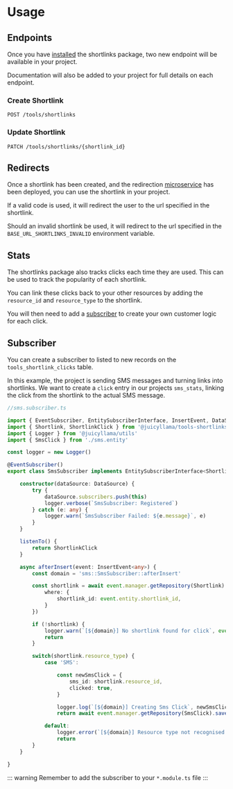 # Usage

## Endpoints

Once you have [installed](/tools/shortlinks#install) the shortlinks package, two new endpoint will be available in your project.

Documentation will also be added to your project for full details on each endpoint.

### Create Shortlink

`POST /tools/shortlinks`

### Update Shortlink

`PATCH /tools/shortlinks/{shortlink_id}`

## Redirects

Once a shortlink has been created, and the redirection [microservice](/tools/shortlinks#miscroservice) has been deployed, you can use the shortlink in your project.

If a valid code is used, it will redirect the user to the url specified in the shortlink.

Should an invalid shortlink be used, it will redirect to the url specified in the `BASE_URL_SHORTLINKS_INVALID` environment variable.

## Stats

The shortlinks package also tracks clicks each time they are used. This can be used to track the popularity of each shortlink.

You can link these clicks back to your other resources by adding the `resource_id` and `resource_type` to the shortlink.

You will then need to add a [subscriber](#subscriber) to create your own customer logic for each click.

## Subscriber

You can create a subscriber to listed to new records on the `tools_shortlink_clicks` table.

In this example, the project is sending SMS messages and turning links into shortlinks. We want to create a `click` entry in our projects `sms_stats`, linking the click from the shortlink to the actual SMS message.

```typescript
//sms.subscriber.ts

import { EventSubscriber, EntitySubscriberInterface, InsertEvent, DataSource } from 'typeorm'
import { Shortlink, ShortlinkClick } from '@juicyllama/tools-shortlinks'
import { Logger } from '@juicyllama/utils'
import { SmsClick } from './sms.entity'

const logger = new Logger()

@EventSubscriber()
export class SmsSubscriber implements EntitySubscriberInterface<ShortlinkClick> {

    constructor(dataSource: DataSource) {
		try {
			dataSource.subscribers.push(this)
			logger.verbose(`SmsSubscriber: Registered`)
		} catch (e: any) {
			logger.warn(`SmsSubscriber Failed: ${e.message}`, e)
		}
	}

	listenTo() {
		return ShortlinkClick
	}

	async afterInsert(event: InsertEvent<any>) {
		const domain = 'sms::SmsSubscriber::afterInsert'

		const shortlink = await event.manager.getRepository(Shortlink).findOne({
			where: {
				shortlink_id: event.entity.shortlink_id,
			}
		})

        if (!shortlink) {
            logger.warn(`[${domain}] No shortlink found for click`, event.entity)
            return
        }

        switch(shortlink.resource_type) {
            case 'SMS':

                const newSmsClick = {
                    sms_id: shortlink.resource_id,
                    clicked: true,
                }

                logger.log(`[${domain}] Creating Sms Click`, newSmsClick)
                return await event.manager.getRepository(SmsClick).save(newSmsClick)

            default:
                logger.error(`[${domain}] Resource type not recognised for shortlink`, shortlink)
                return
        }
	}

}

```

::: warning
Remember to add the subscriber to your `*.module.ts` file
:::

